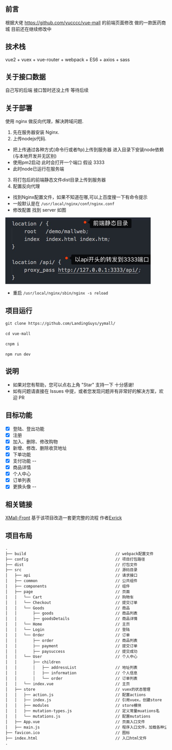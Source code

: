 

## 前言

根据大佬 https://github.com/yucccc/vue-mall 的前端页面修改 
做的一款医药商城  目前还在继续修改中

## 技术栈

vue2 + vuex + vue-router + webpack + ES6 + axios + sass 

## 关于接口数据
自己写的后端 接口暂时还没上传 等待后续

## 关于部署

使用 nginx 做反向代理，解决跨域问题.

1. 先在服务器安装 Nginx.
2. 上传nodejs代码.
- 把上传通过各种方式(命令行或者ftp)上传到服务器 进入目录下安装node依赖(与本地开发并无区别)
- 使用pm2启动 此时会打开一个端口 假设 3333
- 此时node已运行在服务端
3. 将打包后的前端静态文件dist目录上传到服务器
4. 配置反向代理
- 找到Nginx配置文件，如果不知道在哪,可以上百度搜一下有命令提示
- 一般默认是在 ``/usr/local/nginx/conf/nginx.conf``
- 修改配置 找到 server 如图

![nginx配置](./demo/nginx.conf.png)
- 重启 ``/usr/local/nginx/sbin/nginx -s reload``

## 项目运行

```shell
git clone https://github.com/LandingGuys/yymall/

cd vue-mall

cnpm i

npm run dev
```

## 说明

- 如果对您有帮助，您可以点右上角 "Star" 支持一下 十分感谢!
- 如有问题请直接在 Issues 中提，或者您发现问题并有非常好的解决方案，欢迎 PR



## 目标功能

- [x] 登陆、登出功能
- [x] 注册
- [x] 加入、删除、修改购物
- [x] 新增、修改、删除收货地址
- [x] 下单功能
- [x] 支付功能 -- 
- [x] 商品详情
- [x] 个人中心
- [x] 订单列表
- [x] 更换头像 -- 

## 相关链接
[XMall-Front](https://github.com/Exrick/xmall-front) 
基于该项目改造一套更完整的流程 作者[Exrick](https://github.com/Exrick)



## 项目布局

```txt
.
├── build                                       // webpack配置文件
├── config                                      // 项目打包路径
├── dist                                        // 打包文件
├── src                                         // 源码目录
│   ├── api                                     // 请求接口
│   ├── common                                  // 公共组件
│   ├── components                              // 组件
│   ├── page                                    // 页面
│   │   └── Cart                                // 购物车
│   │   └── Checkout                            // 提交订单
│   │   └── Goods                               // 商品
│   │       ├── goods                           // 商品列表
│   │       ├── goodsDetails                    // 商品详情
│   │   └── Home                                // 主页
│   │   └── Login                               // 登陆
│   │   └── Order                               // 订单
│   │       ├── order                           // 商品列表
│   │       ├── payment                         // 提交订单
│   │       ├── paysuccess                      // 提交成功
│   │   └── User                                // 个人中心
│   │       ├── children
│   │       │   ├── addressList                 // 地址列表
│   │       │   ├── information                 // 个人信息
│   │       │   └── order                       // 订单列表
│   │   └── index.vue                           // 主页
│   ├── store                                   // vuex的状态管理
│   │   ├── action.js                           // 配置actions
│   │   ├── index.js                            // 引用vuex，创建store
│   │   ├── modules                             // store模块
│   │   ├── mutation-types.js                   // 定义常量muations名
│   │   └── mutations.js                        // 配置mutations
│   ├── App.vue                                 // 页面入口文件
│   ├── main.js                                 // 程序入口文件，加载各种公共组件
├── favicon.ico                                 // 图标
├── index.html                                  // 入口html文件
.

```

